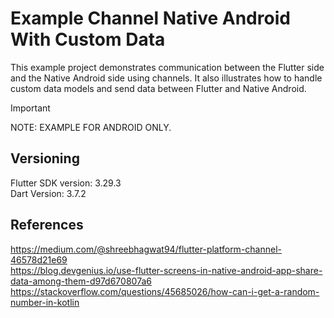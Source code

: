 # Example Channel Native Android With Custom Data

This example project demonstrates communication between the Flutter side and the Native Android side
using channels. It also illustrates how to handle custom data models and send data between Flutter
and Native Android.

> [!IMPORTANT]
> NOTE: EXAMPLE FOR ANDROID ONLY. <br />

## Versioning

Flutter SDK version: 3.29.3 <br />
Dart Version: 3.7.2 <br />

## References

https://medium.com/@shreebhagwat94/flutter-platform-channel-46578d21e69 <br />
https://blog.devgenius.io/use-flutter-screens-in-native-android-app-share-data-among-them-d97d670807a6 <br />
https://stackoverflow.com/questions/45685026/how-can-i-get-a-random-number-in-kotlin <br />
